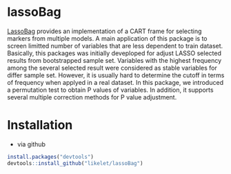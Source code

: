 # lassoBag
[LassoBag](https://github.com/likelet/lassoBag) provides an implementation of a CART frame for selecting markers from multiple models. A main application of this package is to screen limitted number of variables that are less dependent to
train dataset. Basically, this packages was initially deveploped for adjust LASSO selected results from bootstrapped sample set. Variables with the highest frequency among the several
selected result were considered as stable variables for differ sample set. However, it is usually hard to determine the cutoff in terms of  frequency when applyed in a real dataset. In this package, we introduced 
a permutation test to obtain P values of variables. In addition, it supports several multiple correction methods for  P value adjustment.

#  Installation 
* via github
```R
install.packages("devtools")
devtools::install_github("likelet/lassoBag")
```

